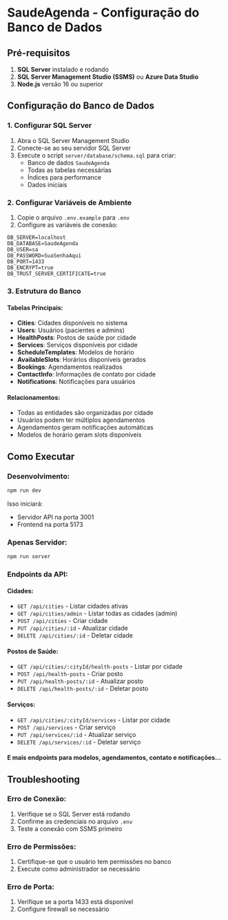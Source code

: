 # SaudeAgenda - Configuração do Banco de Dados

## Pré-requisitos

1. **SQL Server** instalado e rodando
2. **SQL Server Management Studio (SSMS)** ou **Azure Data Studio**
3. **Node.js** versão 16 ou superior

## Configuração do Banco de Dados

### 1. Configurar SQL Server

1. Abra o SQL Server Management Studio
2. Conecte-se ao seu servidor SQL Server
3. Execute o script `server/database/schema.sql` para criar:
   - Banco de dados `SaudeAgenda`
   - Todas as tabelas necessárias
   - Índices para performance
   - Dados iniciais

### 2. Configurar Variáveis de Ambiente

1. Copie o arquivo `.env.example` para `.env`
2. Configure as variáveis de conexão:

```env
DB_SERVER=localhost
DB_DATABASE=SaudeAgenda
DB_USER=sa
DB_PASSWORD=SuaSenhaAqui
DB_PORT=1433
DB_ENCRYPT=true
DB_TRUST_SERVER_CERTIFICATE=true
```

### 3. Estrutura do Banco

#### Tabelas Principais:
- **Cities**: Cidades disponíveis no sistema
- **Users**: Usuários (pacientes e admins)
- **HealthPosts**: Postos de saúde por cidade
- **Services**: Serviços disponíveis por cidade
- **ScheduleTemplates**: Modelos de horário
- **AvailableSlots**: Horários disponíveis gerados
- **Bookings**: Agendamentos realizados
- **ContactInfo**: Informações de contato por cidade
- **Notifications**: Notificações para usuários

#### Relacionamentos:
- Todas as entidades são organizadas por cidade
- Usuários podem ter múltiplos agendamentos
- Agendamentos geram notificações automáticas
- Modelos de horário geram slots disponíveis

## Como Executar

### Desenvolvimento:
```bash
npm run dev
```
Isso iniciará:
- Servidor API na porta 3001
- Frontend na porta 5173

### Apenas Servidor:
```bash
npm run server
```

### Endpoints da API:

#### Cidades:
- `GET /api/cities` - Listar cidades ativas
- `GET /api/cities/admin` - Listar todas as cidades (admin)
- `POST /api/cities` - Criar cidade
- `PUT /api/cities/:id` - Atualizar cidade
- `DELETE /api/cities/:id` - Deletar cidade

#### Postos de Saúde:
- `GET /api/cities/:cityId/health-posts` - Listar por cidade
- `POST /api/health-posts` - Criar posto
- `PUT /api/health-posts/:id` - Atualizar posto
- `DELETE /api/health-posts/:id` - Deletar posto

#### Serviços:
- `GET /api/cities/:cityId/services` - Listar por cidade
- `POST /api/services` - Criar serviço
- `PUT /api/services/:id` - Atualizar serviço
- `DELETE /api/services/:id` - Deletar serviço

#### E mais endpoints para modelos, agendamentos, contato e notificações...

## Troubleshooting

### Erro de Conexão:
1. Verifique se o SQL Server está rodando
2. Confirme as credenciais no arquivo `.env`
3. Teste a conexão com SSMS primeiro

### Erro de Permissões:
1. Certifique-se que o usuário tem permissões no banco
2. Execute como administrador se necessário

### Erro de Porta:
1. Verifique se a porta 1433 está disponível
2. Configure firewall se necessário

